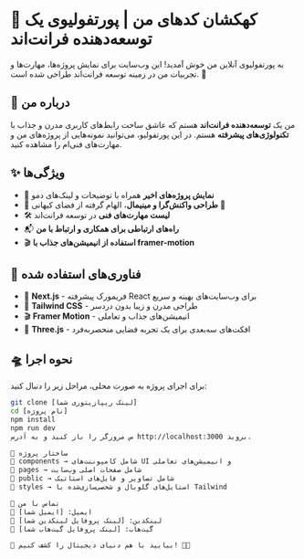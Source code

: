 # 🚀 کهکشان کدهای من | پورتفولیوی یک توسعه‌دهنده فرانت‌اند  

به پورتفولیوی آنلاین من خوش آمدید! این وب‌سایت برای نمایش پروژه‌ها، مهارت‌ها و تجربیات من در زمینه توسعه فرانت‌اند طراحی شده است. 🌌  

## 🌠 درباره من  

من یک **توسعه‌دهنده فرانت‌اند** هستم که عاشق ساخت رابط‌های کاربری مدرن و جذاب با **تکنولوژی‌های پیشرفته** هستم. در این پورتفولیو، می‌توانید نمونه‌هایی از پروژه‌های من و مهارت‌های فنی‌ام را مشاهده کنید.  

## ✨ ویژگی‌ها  

- 🚀 **نمایش پروژه‌های اخیر** همراه با توضیحات و لینک‌های دمو  
- 🎨 **طراحی واکنش‌گرا و مینیمال**، الهام گرفته از فضای کیهانی 🌌  
- 🛠️ **لیست مهارت‌های فنی** در توسعه فرانت‌اند  
- 📬 **راه‌های ارتباطی برای همکاری و ارتباط با من**  
- 🎬 **استفاده از انیمیشن‌های جذاب با framer-motion**  

## 🔧 فناوری‌های استفاده شده  

- 🚀 **Next.js** - فریمورک پیشرفته React برای وب‌سایت‌های بهینه و سریع  
- 🎨 **Tailwind CSS** - طراحی مدرن و زیبا بدون دردسر  
- 🎬 **Framer Motion** - انیمیشن‌های جذاب و تعاملی  
- 🌌 **Three.js** - افکت‌های سه‌بعدی برای یک تجربه فضایی منحصر‌به‌فرد  

## 🛸 نحوه اجرا  

برای اجرای پروژه به صورت محلی، مراحل زیر را دنبال کنید:  

```bash
git clone [لینک ریپازیتوری شما]
cd [نام پروژه]
npm install
npm run dev
س مرورگر را باز کنید و به آدرس http://localhost:3000 بروید.

📂 ساختار پروژه
📁 components → شامل کامپوننت‌های UI و انیمیشن‌های تعاملی
📁 pages → شامل صفحات اصلی وب‌سایت
📁 public → شامل تصاویر و فایل‌های استاتیک
📁 styles → استایل‌های گلوبال و شخصی‌سازی‌شده با Tailwind

📡 تماس با من
📧 ایمیل: [ایمیل شما]
💼 لینکدین: [لینک پروفایل لینکدین شما]
🐙 گیت‌هاب: [لینک پروفایل گیت‌هاب شما]

🌌 بیایید با هم دنیای دیجیتال را کشف کنیم! 🚀✨
